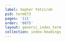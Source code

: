 ```yaml
---
label: Sepher Yetzirah
pid: term673
pages: '111'
order: '0875'
layout: generic_index_term
collection: index-headings
---
```

